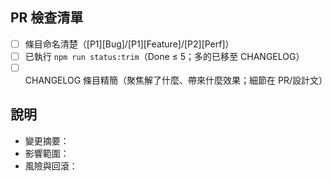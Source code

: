 ## PR 檢查清單

- [ ] 條目命名清楚（[P1][Bug]/[P1][Feature]/[P2][Perf]）
- [ ] 已執行 `npm run status:trim`（Done ≤ 5；多的已移至 CHANGELOG）
- [ ] CHANGELOG 條目精簡（聚焦解了什麼、帶來什麼效果；細節在 PR/設計文）

## 說明

- 變更摘要：
- 影響範圍：
- 風險與回滾：


